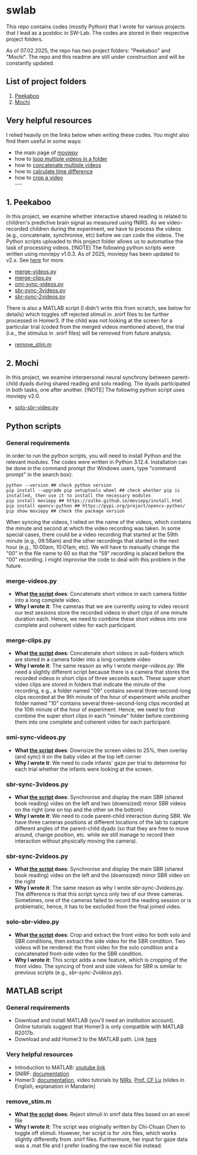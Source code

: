 # swlab
This repo contains codes (mostly Python) that I wrote for various projects that I lead as a postdoc in SW-Lab. The codes are stored in their respective 
project folders.  

As of 07.02.2025, the repo has two project folders: "Peekaboo" and "Mochi". The repo and this readme are still under 
construction and will be constantly updated.

## List of project folders
1. [Peekaboo](#1-peekaboo)
2. [Mochi](#2-mochi)

## Very helpful resources
I relied heavily on the links below when writing these codes. You might also find them useful in some ways:
- the main page of [moviepy](https://zulko.github.io/moviepy/)
- how to [loop multiple videos in a folder](https://stackoverflow.com/a/75788036)
- how to [concatenate multiple videos](https://www.geeksforgeeks.org/moviepy-concatenating-multiple-video-files/)
- how to [calculate time difference](https://www.geeksforgeeks.org/calculate-time-difference-in-python/)
- how to [crop a video](https://stackoverflow.com/a/74586686)
<br>---<br>
## 1. Peekaboo
In this project, we examine whether interactive shared reading is related to children's predictive brain signal as measured using fNIRS. As we video-recorded children during the experiment, we have to 
process the videos (e.g., concatenate, synchronise, etc) before we can code the videos. The Python scripts uploaded to this project folder allows us to automatise 
the task of processing videos. 
[!NOTE]
The following python scripts were written using moviepy v1.0.3. As of 2025, moviepy has been updated to v2.x. See [here](https://zulko.github.io/moviepy/getting_started/updating_to_v2.html) for more.
   - [merge-videos.py](#merge-videospy)
   - [merge-clips.py](#merge-clipspy)
   - [omi-sync-videos.py](#omi-sync-videospy)
   - [sbr-sync-3videos.py](#sbr-sync-3videospy)
   - [sbr-sync-2videos.py](#sbr-sync-2videospy)

There is also a MATLAB script (I didn't write this from scratch, see below for details) which toggles off rejected stimuli in .snirf files to be further processed in Homer3. 
If the child was not looking at the screen for a particular trial (coded from the merged videos mentioned above), the trial (i.e., the stimulus in .snirf files) will be removed from future analysis.
   - [remove_stim.m](#remove_stimm)

## 2. Mochi
In this project, we examine interpersonal neural synchrony between parent-child dyads during shared reading and solo reading. The dyads participated in both tasks, one after another. 
[!NOTE]
The following python script uses moviepy v2.0.
   - [solo-sbr-video.py](#solo-sbr-videopy) 

## Python scripts
### General requirements
In order to run the python scripts, you will need to install Python and the relevant modules. The codes were written in Python 3.12.4.
Installation can be done in the command prompt (for Windows users, type "command prompt" in the search box):
```
python --version ## check python version
pip install --upgrade pip setuptools wheel ## check whether pip is installed, then use it to install the necessary modules
pip install moviepy ## https://zulko.github.io/moviepy/install.html
pip install opencv-python ## https://pypi.org/project/opencv-python/
pip show moviepy ## check the package version
```

When syncing the videos, I relied on the name of the videos, which contains the minute and second at which the video recording was taken. In some special
cases, there could be a video recording that started at the 59th minute (e.g., 09:58am) and the other recordings that started in the next hour (e.g., 
10:00am, 10:01am, etc). We will have to manually change the "00" in the file name to 60 so that the "59" recording is placed before the "00" recording. 
I might improvise the code to deal with this problem in the future.

### merge-videos.py
- **What [the script](https://github.com/smy1/swlab/blob/main/peekaboo/merge-videos.py) does**: Concatenate short videos in each camera folder into a long complete video.
- **Why I wrote it**: The cameras that we are currently using to video record our test sessions store the recorded videos in short clips of one minute
  duration each. Hence, we need to combine these short videos into one complete and coherent video for each participant.

### merge-clips.py
- **What [the script](https://github.com/smy1/swlab/blob/main/peekaboo/merge-clips.py) does**: Concatenate short videos in sub-folders which are stored in a camera folder into a long complete video
- **Why I wrote it**: The same reason as why I wrote _merge-videos.py_. We need a slightly different script because there is a camera that stores the recorded
  videos in short clips of three seconds each. These super short video clips are stored in folders that indicate the minute of the recording, e.g., a
  folder named "09" contains several three-second-long clips recorded at the 9th minute of the hour of experiment while another folder named "10" contains
  several three-second-long clips recorded at the 10th minute of the hour of experiment. Hence, we need to first combine the super short clips in each
  "minute" folder before combining them into one complete and coherent video for each participant.

### omi-sync-videos.py
- **What [the script](https://github.com/smy1/swlab/blob/main/peekaboo/omi-sync-videos.py) does**: Downsize the screen video to 25%, then overlay (and sync) it on the baby video at the top left corner
- **Why I wrote it**: We need to code infants' gaze per trial to determine for each trial whether the infants were looking at the screen.

### sbr-sync-3videos.py
- **What [the script](https://github.com/smy1/swlab/blob/main/peekaboo/sbr-sync-3videos.py) does**: Synchronise and display the main SBR (shared book reading) video on the left and two (downsized) minor SBR videos on the right (one on top and the other on the bottom)
- **Why I wrote it**: We need to code parent-child interaction during SBR. We have three cameras positions at different locations of the lab to capture different
  angles of the parent-child dyads (so that they are free to move around, change position, etc. while we still manage to record their interaction without physically
  moving the camera).
  
### sbr-sync-2videos.py
- **What [the script](https://github.com/smy1/swlab/blob/main/peekaboo/sbr-sync-2videos.py) does**: Synchronise and display the main SBR (shared book reading) video on the left and the (downsized) minor SBR video on the right
- **Why I wrote it**: The same reason as why I wrote _sbr-sync-3videos.py_. The difference is that this script syncs only two of our three cameras. Sometimes,
  one of the cameras failed to record the reading session or is problematic, hence, it has to be excluded from the final joined video.

### solo-sbr-video.py
- **What [the script](https://github.com/smy1/swlab/blob/main/mochi/solo-sbr-video.py) does**: Crop and extract the front video for both solo and SBR conditions, then extract the side video for the SBR condition.
  Two videos will be rendered: the front video for the solo condition and a concatenated front-side video for the SBR condition.
- **Why I wrote it**: This script adds a new feature, which is cropping of the front video. The syncing of front and side videos for SBR is similar to previous scripts (e.g., _sbr-sync-2videos.py_).

## MATLAB script
### General requirements
- Download and install MATLAB (you'll need an institution account). Online tutorials suggest that Homer3 is only compatible with MATLAB R2017b.
- Download and add Homer3 to the MATLAB path. Link [here](https://github.com/BUNPC/Homer3/wiki/Download-and-Installation)

### Very helpful resources
- Introduction to MATLAB: [youtube link](https://www.youtube.com/watch?v=MYRkBoojh_Y&list=PLx_IWc-RN82tw_J9nYqIc0tjvaMjowRVi&pp=iAQB)
- SNIRF: [documentation](https://github.com/fNIRS/snirf/blob/master/snirf_specification.md)
- Homer3: [documentation](https://github.com/BUNPC/Homer3/wiki/), video tutorials by [NIRx](https://www.youtube.com/watch?v=I_eH0_ed8I4),
  [Prof. CF Lu](https://www.youtube.com/watch?v=bHhn2vBXF0Y) (slides in English, explanation in Mandarin)

### remove_stim.m
- **What [the script](https://github.com/smy1/swlab/blob/main/peekaboo/remove_stim.m) does**: Reject stimuli in snirf data files based on an excel file
- **Why I wrote it**: The script was originally written by Chi-Chuan Chen to toggle off stimuli. However, her script is for .nirs files, which works slightly differently from .snirf files. Furthermore, 
  her input for gaze data was a .mat file and I prefer loading the raw excel file instead.
